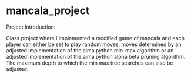 # mancala_project

Project Introduction:

Class project where I implemented a modified game of mancala and each player can either be set to play random moves, moves determined by an adjusted implementation of the aima python min-max algorithm or an adjusted implementation of the aima python alpha beta pruning algorithm. The maximum depth to which the min max tree searches can also be adjusted.

